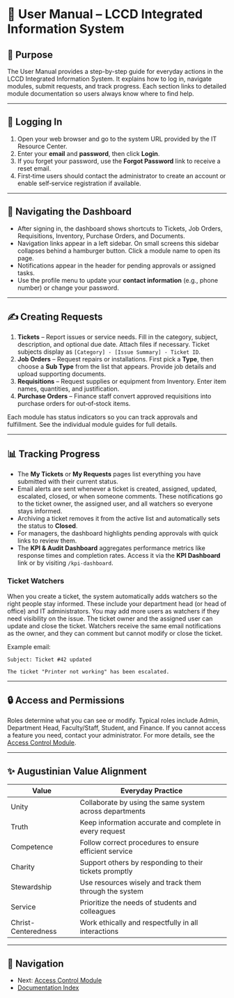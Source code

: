 # 👤 User Manual – LCCD Integrated Information System

## 🎯 Purpose
The User Manual provides a step-by-step guide for everyday actions in the LCCD Integrated Information System. It explains how to log in, navigate modules, submit requests, and track progress. Each section links to detailed module documentation so users always know where to find help.

---

## 🚪 Logging In
1. Open your web browser and go to the system URL provided by the IT Resource Center.
2. Enter your **email** and **password**, then click **Login**.
3. If you forget your password, use the **Forgot Password** link to receive a reset email.
4. First‑time users should contact the administrator to create an account or enable self‑service registration if available.

---

## 🧭 Navigating the Dashboard
- After signing in, the dashboard shows shortcuts to Tickets, Job Orders, Requisitions, Inventory, Purchase Orders, and Documents.
- Navigation links appear in a left sidebar. On small screens this sidebar collapses behind a hamburger button. Click a module name to open its page.
- Notifications appear in the header for pending approvals or assigned tasks.
- Use the profile menu to update your **contact information** (e.g., phone number) or change your password.

---

## ✍️ Creating Requests
1. **Tickets** – Report issues or service needs. Fill in the category, subject, description, and optional due date. Attach files if necessary. Ticket subjects display as `[Category] - [Issue Summary] - Ticket ID`.
2. **Job Orders** – Request repairs or installations. First pick a **Type**, then choose a **Sub Type** from the list that appears. Provide job details and upload supporting documents.
3. **Requisitions** – Request supplies or equipment from Inventory. Enter item names, quantities, and justification.
4. **Purchase Orders** – Finance staff convert approved requisitions into purchase orders for out‑of‑stock items.

Each module has status indicators so you can track approvals and fulfillment. See the individual module guides for full details.

---

## 📊 Tracking Progress
- The **My Tickets** or **My Requests** pages list everything you have submitted with their current status.
- Email alerts are sent whenever a ticket is created, assigned, updated, escalated, closed, or when someone comments. These notifications go to the ticket owner, the assigned user, and all watchers so everyone stays informed.
- Archiving a ticket removes it from the active list and automatically sets the status to **Closed**.
- For managers, the dashboard highlights pending approvals with quick links to review them.
- The **KPI & Audit Dashboard** aggregates performance metrics like response times and completion rates. Access it via the **KPI Dashboard** link or by visiting `/kpi-dashboard`.

### Ticket Watchers
When you create a ticket, the system automatically adds watchers so the right people stay informed. These include your department head (or head of office) and IT administrators. You may add more users as watchers if they need visibility on the issue. The ticket owner and the assigned user can update and close the ticket. Watchers receive the same email notifications as the owner, and they can comment but cannot modify or close the ticket.

Example email:

```
Subject: Ticket #42 updated

The ticket "Printer not working" has been escalated.
```

---

## 🔒 Access and Permissions
Roles determine what you can see or modify. Typical roles include Admin, Department Head, Faculty/Staff, Student, and Finance. If you cannot access a feature you need, contact your administrator. For more details, see the [Access Control Module](Access_Control_Module.md).

---

## ✨ Augustinian Value Alignment
| Value | Everyday Practice |
|-------|------------------|
| Unity | Collaborate by using the same system across departments |
| Truth | Keep information accurate and complete in every request |
| Competence | Follow correct procedures to ensure efficient service |
| Charity | Support others by responding to their tickets promptly |
| Stewardship | Use resources wisely and track them through the system |
| Service | Prioritize the needs of students and colleagues |
| Christ-Centeredness | Work ethically and respectfully in all interactions |

---

## 🚀 Navigation
- Next: [Access Control Module](Access_Control_Module.md)
- [Documentation Index](README.md)
